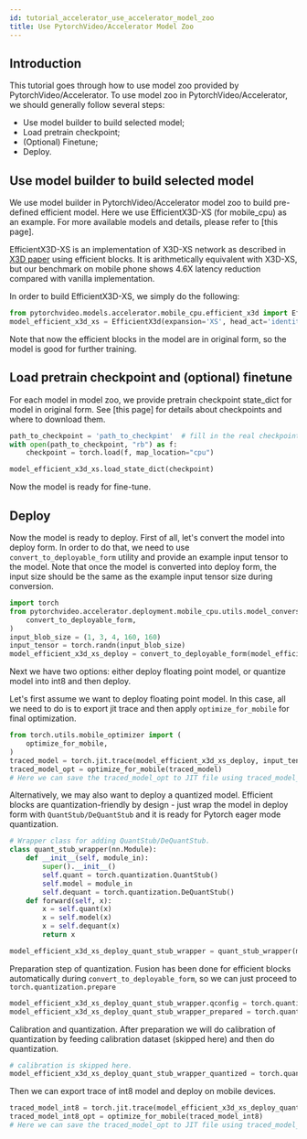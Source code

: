 ```yaml
---
id: tutorial_accelerator_use_accelerator_model_zoo
title: Use PytorchVideo/Accelerator Model Zoo
---
```



## Introduction
This tutorial goes through how to use model zoo provided by PytorchVideo/Accelerator. To use model zoo in PytorchVideo/Accelerator, we should generally follow several steps:
- Use model builder to build selected model; 
- Load pretrain checkpoint;
- (Optional) Finetune;
- Deploy.

## Use model builder to build selected model
We use model builder in PytorchVideo/Accelerator model zoo to build pre-defined efficient model. Here we use EfficientX3D-XS (for mobile_cpu) as an example. For more available models and details, please refer to [this page].

EfficientX3D-XS is an implementation of X3D-XS network as described in [X3D paper](https://arxiv.org/abs/2004.04730) using efficient blocks. It is arithmetically equivalent with X3D-XS, but our benchmark on mobile phone shows 4.6X latency reduction compared with vanilla implementation.

In order to build EfficientX3D-XS, we simply do the following:


```python
from pytorchvideo.models.accelerator.mobile_cpu.efficient_x3d import EfficientX3d
model_efficient_x3d_xs = EfficientX3d(expansion='XS', head_act='identity')
```

Note that now the efficient blocks in the model are in original form, so the model is good for further training.

## Load pretrain checkpoint and (optional) finetune
For each model in model zoo, we provide pretrain checkpoint state_dict for model in original form. See [this page] for details about checkpoints and where to download them.


```python
path_to_checkpoint = 'path_to_checkpint'  # fill in the real checkpoint path before you run!
with open(path_to_checkpoint, "rb") as f:
    checkpoint = torch.load(f, map_location="cpu")

model_efficient_x3d_xs.load_state_dict(checkpoint)
```

Now the model is ready for fine-tune. 

## Deploy
Now the model is ready to deploy. First of all, let's convert the model into deploy form. In order to do that, we need to use `convert_to_deployable_form` utility and provide an example input tensor to the model. Note that once the model is converted into deploy form, the input size should be the same as the example input tensor size during conversion.


```python
import torch
from pytorchvideo.accelerator.deployment.mobile_cpu.utils.model_conversion import (
    convert_to_deployable_form,
)
input_blob_size = (1, 3, 4, 160, 160)
input_tensor = torch.randn(input_blob_size)
model_efficient_x3d_xs_deploy = convert_to_deployable_form(model_efficient_x3d_xs, input_tensor)
```

Next we have two options: either deploy floating point model, or quantize model into int8 and then deploy.

Let's first assume we want to deploy floating point model. In this case, all we need to do is to export jit trace and then apply `optimize_for_mobile` for final optimization.


```python
from torch.utils.mobile_optimizer import (
    optimize_for_mobile,
)
traced_model = torch.jit.trace(model_efficient_x3d_xs_deploy, input_tensor, strict=False)
traced_model_opt = optimize_for_mobile(traced_model)
# Here we can save the traced_model_opt to JIT file using traced_model_opt.save(<file_path>)
```

Alternatively, we may also want to deploy a quantized model. Efficient blocks are quantization-friendly by design - just wrap the model in deploy form with `QuantStub/DeQuantStub` and it is ready for Pytorch eager mode quantization.


```python
# Wrapper class for adding QuantStub/DeQuantStub.
class quant_stub_wrapper(nn.Module):
    def __init__(self, module_in):
        super().__init__()
        self.quant = torch.quantization.QuantStub()
        self.model = module_in
        self.dequant = torch.quantization.DeQuantStub()
    def forward(self, x):
        x = self.quant(x)
        x = self.model(x)
        x = self.dequant(x)
        return x
```


```python
model_efficient_x3d_xs_deploy_quant_stub_wrapper = quant_stub_wrapper(model_efficient_x3d_xs_deploy)
```

Preparation step of quantization. Fusion has been done for efficient blocks automatically during `convert_to_deployable_form`, so we can just proceed to `torch.quantization.prepare`


```python
model_efficient_x3d_xs_deploy_quant_stub_wrapper.qconfig = torch.quantization.default_qconfig
model_efficient_x3d_xs_deploy_quant_stub_wrapper_prepared = torch.quantization.prepare(model_efficient_x3d_xs_deploy_quant_stub_wrapper)
```

Calibration and quantization. After preparation we will do calibration of quantization by feeding calibration dataset (skipped here) and then do quantization.


```python
# calibration is skipped here.
model_efficient_x3d_xs_deploy_quant_stub_wrapper_quantized = torch.quantization.convert(model_efficient_x3d_xs_deploy_quant_stub_wrapper_prepared)
```

Then we can export trace of int8 model and deploy on mobile devices.


```python
traced_model_int8 = torch.jit.trace(model_efficient_x3d_xs_deploy_quant_stub_wrapper_quantized, input_tensor, strict=False)
traced_model_int8_opt = optimize_for_mobile(traced_model_int8)
# Here we can save the traced_model_opt to JIT file using traced_model_int8_opt.save(<file_path>)
```

